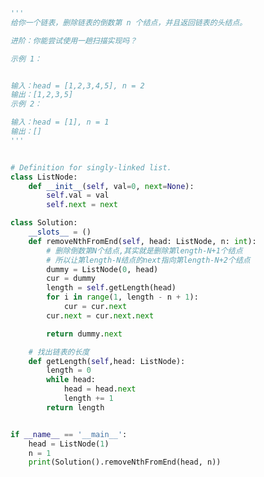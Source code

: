 
<BlogInfo title="11.删除链表的倒数第N个结点" author="白日梦想猿" pv=0 read_times=0 pre_cost_time=0分48秒 category="leetcode" tag_list="['leetcode']" create_time="2021.10.23 21:43:14" update_time="2022.08.10 14:40:42" />

```python
'''
给你一个链表，删除链表的倒数第 n 个结点，并且返回链表的头结点。

进阶：你能尝试使用一趟扫描实现吗？

示例 1：


输入：head = [1,2,3,4,5], n = 2
输出：[1,2,3,5]
示例 2：

输入：head = [1], n = 1
输出：[]
'''


# Definition for singly-linked list.
class ListNode:
    def __init__(self, val=0, next=None):
        self.val = val
        self.next = next

class Solution:
    __slots__ = ()
    def removeNthFromEnd(self, head: ListNode, n: int):
        # 删除倒数第N个结点,其实就是删除第length-N+1个结点
        # 所以让第length-N结点的next指向第length-N+2个结点
        dummy = ListNode(0, head)
        cur = dummy
        length = self.getLength(head)
        for i in range(1, length - n + 1):
            cur = cur.next
        cur.next = cur.next.next

        return dummy.next

    # 找出链表的长度
    def getLength(self,head: ListNode):
        length = 0
        while head:
            head = head.next
            length += 1
        return length


if __name__ == '__main__':
    head = ListNode(1)
    n = 1
    print(Solution().removeNthFromEnd(head, n))

```
